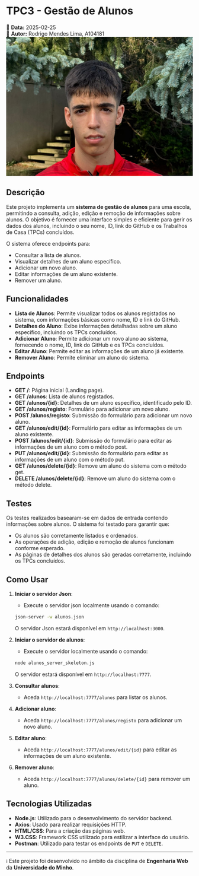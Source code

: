 # TPC3 - Gestão de Alunos

📅 **Data:** 2025-02-25  
👤 **Autor:** Rodrigo Mendes Lima, A104181  
![Foto](../Images/foto.jpg)  

## Descrição

Este projeto implementa um **sistema de gestão de alunos** para uma escola, permitindo a consulta, adição, edição e remoção de informações sobre alunos. O objetivo é fornecer uma interface simples e eficiente para gerir os dados dos alunos, incluindo o seu nome, ID, link do GitHub e os Trabalhos de Casa (TPCs) concluídos.

O sistema oferece endpoints para:
- Consultar a lista de alunos.
- Visualizar detalhes de um aluno específico.
- Adicionar um novo aluno.
- Editar informações de um aluno existente.
- Remover um aluno.

## Funcionalidades

- **Lista de Alunos**: Permite visualizar todos os alunos registados no sistema, com informações básicas como nome, ID e link do GitHub.
- **Detalhes do Aluno**: Exibe informações detalhadas sobre um aluno específico, incluindo os TPCs concluídos.
- **Adicionar Aluno**: Permite adicionar um novo aluno ao sistema, fornecendo o nome, ID, link do GitHub e os TPCs concluídos.
- **Editar Aluno**: Permite editar as informações de um aluno já existente.
- **Remover Aluno**: Permite eliminar um aluno do sistema.

## Endpoints

- **GET /**: Página inicial (Landing page).
- **GET /alunos**: Lista de alunos registados.
- **GET /alunos/{id}**: Detalhes de um aluno específico, identificado pelo ID.
- **GET /alunos/registo**: Formulário para adicionar um novo aluno.
- **POST /alunos/registo**: Submissão do formulário para adicionar um novo aluno.
- **GET /alunos/edit/{id}**: Formulário para editar as informações de um aluno existente.
- **POST /alunos/edit/{id}**: Submissão do formulário para editar as informações de um aluno com o método post.
- **PUT /alunos/edit/{id}**: Submissão do formulário para editar as informações de um aluno com o método put.
- **GET /alunos/delete/{id}**: Remove um aluno do sistema com o método get.
- **DELETE /alunos/delete/{id}**: Remove um aluno do sistema com o método delete.

## Testes

Os testes realizados basearam-se em dados de entrada contendo informações sobre alunos. O sistema foi testado para garantir que:

- Os alunos são corretamente listados e ordenados.
- As operações de adição, edição e remoção de alunos funcionam conforme esperado.
- As páginas de detalhes dos alunos são geradas corretamente, incluindo os TPCs concluídos.

## Como Usar

1. **Iniciar o servidor Json**:
    - Execute o servidor json localmente usando o comando:
    ```bash
    json-server -w alunos.json
    ```
    O servidor Json estará disponível em `http://localhost:3000`.

2. **Iniciar o servidor de alunos**:
    - Execute o servidor localmente usando o comando:
    ```bash
    node alunos_server_skeleton.js
    ```
    O servidor estará disponível em `http://localhost:7777`.

3. **Consultar alunos**:
    - Aceda `http://localhost:7777/alunos` para listar os alunos.

4. **Adicionar aluno**:
    - Aceda `http://localhost:7777/alunos/registo` para adicionar um novo aluno.

5. **Editar aluno**:
    - Aceda `http://localhost:7777/alunos/edit/{id}` para editar as informações de um aluno existente.

6. **Remover aluno**:
    - Aceda `http://localhost:7777/alunos/delete/{id}` para remover um aluno.

## Tecnologias Utilizadas

- **Node.js**: Utilizado para o desenvolvimento do servidor backend.
- **Axios**: Usado para realizar requisições HTTP.
- **HTML/CSS**: Para a criação das páginas web.
- **W3.CSS**: Framework CSS utilizado para estilizar a interface do usuário.
- **Postman**: Utilizado para testar os endpoints de `PUT` e `DELETE`.

---

ℹ️ Este projeto foi desenvolvido no âmbito da disciplina de **Engenharia Web** da **Universidade do Minho**.